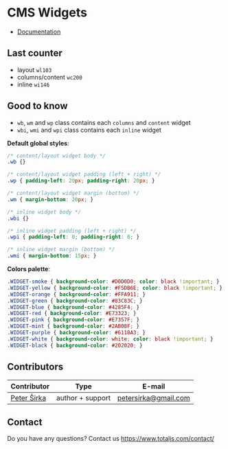 # CMS Widgets

- [Documentation](https://docs.totaljs.com/cms/)

## Last counter

- layout `wl103`
- columns/content `wc200`
- inline `wi146`

## Good to know

- `wb`, `wm` and `wp` class contains each `columns` and `content` widget
- `wbi`, `wmi` and `wpi` class contains each `inline` widget

__Default global styles__:

```css
/* content/layout widget body */
.wb {}

/* content/layout widget padding (left + right) */
.wp { padding-left: 20px; padding-right: 20px; }

/* content/layout widget margin (bottom) */
.wm { margin-bottom: 20px; }

/* inline widget body */
.wbi {}

/* inline widget padding (left + right) */
.wpi { padding-left: 0; padding-right: 0; }

/* inline widget margin (bottom) */
.wmi { margin-bottom: 15px; }
```

__Colors palette__:

```css
.WIDGET-smoke { background-color: #D0D0D0; color: black !important; }
.WIDGET-yellow { background-color: #F5DB6E; color: black !important; }
.WIDGET-orange { background-color: #FFA911; }
.WIDGET-green { background-color: #83C83C; }
.WIDGET-blue { background-color: #4285F4; }
.WIDGET-red { background-color: #E73323; }
.WIDGET-pink { background-color: #E7357F; }
.WIDGET-mint { background-color: #2AB08F; }
.WIDGET-purple { background-color: #6118A3; }
.WIDGET-white { background-color: white; color: black !important; }
.WIDGET-black { background-color: #202020; }
```

## Contributors

| Contributor | Type | E-mail |
|-------------|------|--------|
| [Peter Širka](https://github.com/petersirka) | author + support | <petersirka@gmail.com> |

## Contact

Do you have any questions? Contact us <https://www.totaljs.com/contact/>